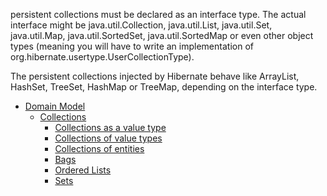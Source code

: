 persistent collections must be declared as an interface type. The actual interface might be java.util.Collection, java.util.List, java.util.Set, java.util.Map, java.util.SortedSet, java.util.SortedMap or even other object types (meaning you will have to write an implementation of org.hibernate.usertype.UserCollectionType).


The persistent collections injected by Hibernate behave like ArrayList, HashSet, TreeSet, HashMap or TreeMap, depending on the interface type.


- [Domain Model](/domain/README.md)
  - [Collections](/domain/08/README.md)
    - [Collections as a value type](/domain/08/01.md)
    - [Collections of value types](/domain/08/02.md)
    - [Collections of entities](/domain/08/03.md)
    - [Bags](/domain/08/04.md)
    - [Ordered Lists](/domain/08/05.md)
    - [Sets](/domain/08/06.md)
